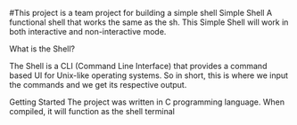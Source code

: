 #This project is a team project for building a simple shell
Simple Shell
A functional shell that works the same as the sh. This Simple Shell will work in both interactive and non-interactive mode.

What is the Shell?

The Shell is a CLI (Command Line Interface) that provides a command based UI for Unix-like operating systems. So in short, this is where we input the commands and we get its respective output.

Getting Started
The project was written in C programming language. When compiled, it will function as the shell terminal
